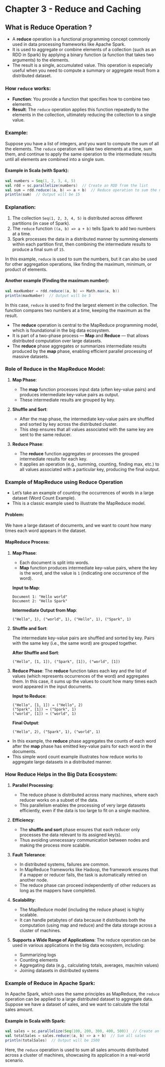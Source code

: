 # Chapter 3 - Reduce and Caching

## What is Reduce Operation ?

- A **reduce** operation is a functional programming concept commonly used in data processing frameworks like Apache Spark.
- It is used to aggregate or combine elements of a collection (such as an RDD in Spark) by applying a binary function (a function that takes two arguments) to the elements.
- The result is a single, accumulated value. This operation is especially useful when you need to compute a summary or aggregate result from a distributed dataset.

### How `reduce` works:

- **Function**: You provide a function that specifies how to combine two elements.
- **Result**: The `reduce` operation applies this function repeatedly to the elements in the collection, ultimately reducing the collection to a single value.

### Example:

Suppose you have a list of integers, and you want to compute the sum of all the elements. The `reduce` operation will take two elements at a time, sum them, and continue to apply the same operation to the intermediate results until all elements are combined into a single sum.

#### Example in Scala (with Spark):

```scala
val numbers = Seq(1, 2, 3, 4, 5)
val rdd = sc.parallelize(numbers)  // Create an RDD from the list
val sum = rdd.reduce((a, b) => a + b)  // Reduce operation to sum the numbers
println(sum)  // Output will be 15
```

### Explanation:

1. The collection `Seq(1, 2, 3, 4, 5)` is distributed across different partitions (in case of Spark).
2. The `reduce` function `((a, b) => a + b)` tells Spark to add two numbers at a time.
3. Spark processes the data in a distributed manner by summing elements within each partition first, then combining the intermediate results to produce a final sum of `15`.

In this example, `reduce` is used to sum the numbers, but it can also be used for other aggregation operations, like finding the maximum, minimum, or product of elements.

#### Another example (Finding the maximum number):

```scala
val maxNumber = rdd.reduce((a, b) => Math.max(a, b))
println(maxNumber)  // Output will be 5
```

In this case, `reduce` is used to find the largest element in the collection. The function compares two numbers at a time, keeping the maximum as the result.

- The **reduce** operation is central to the MapReduce programming model, which is foundational in the big data ecosystem.
- It is part of a two-phase process — **Map** and **Reduce** — that allows distributed computation over large datasets.
- The **reduce** phase aggregates or summarizes intermediate results produced by the **map** phase, enabling efficient parallel processing of massive datasets.

### Role of Reduce in the MapReduce Model:

1. **Map Phase**:

   - The **map** function processes input data (often key-value pairs) and produces intermediate key-value pairs as output.
   - These intermediate results are grouped by key.

2. **Shuffle and Sort**:

   - After the map phase, the intermediate key-value pairs are shuffled and sorted by key across the distributed cluster.
   - This step ensures that all values associated with the same key are sent to the same reducer.

3. **Reduce Phase**:
   - The **reduce** function aggregates or processes the grouped intermediate results for each key.
   - It applies an operation (e.g., summing, counting, finding max, etc.) to all values associated with a particular key, producing the final output.

### Example of MapReduce using Reduce Operation

- Let’s take an example of counting the occurrences of words in a large dataset (Word Count Example).
- This is a classic example used to illustrate the MapReduce model.

#### Problem:

We have a large dataset of documents, and we want to count how many times each word appears in the dataset.

#### MapReduce Process:

1. **Map Phase**:

   - Each document is split into words.
   - **Map** function produces intermediate key-value pairs, where the key is the word, and the value is `1` (indicating one occurrence of the word).

   **Input to Map**:

   ```text
   Document 1: "Hello world"
   Document 2: "Hello Spark"
   ```

   **Intermediate Output from Map**:

   ```
   ("Hello", 1), ("world", 1), ("Hello", 1), ("Spark", 1)
   ```

2. **Shuffle and Sort**:

   The intermediate key-value pairs are shuffled and sorted by key. Pairs with the same key (i.e., the same word) are grouped together.

   **After Shuffle and Sort**:

   ```
   ("Hello", [1, 1]), ("Spark", [1]), ("world", [1])
   ```

3. **Reduce Phase**:
   The **reduce** function takes each key and the list of values (which represents occurrences of the word) and aggregates them. In this case, it sums up the values to count how many times each word appeared in the input documents.

   **Input to Reduce**:

   ```
   ("Hello", [1, 1]) → ("Hello", 2)
   ("Spark", [1]) → ("Spark", 1)
   ("world", [1]) → ("world", 1)
   ```

   **Final Output**:

   ```
   ("Hello", 2), ("Spark", 1), ("world", 1)
   ```

- In this example, the **reduce** phase aggregates the counts of each word after the **map** phase has emitted key-value pairs for each word in the documents.
- This simple word count example illustrates how reduce works to aggregate large datasets in a distributed manner.

### How Reduce Helps in the Big Data Ecosystem:

1. **Parallel Processing**:

   - The reduce phase is distributed across many machines, where each reducer works on a subset of the data.
   - This parallelism enables the processing of very large datasets efficiently, even if the data is too large to fit on a single machine.

2. **Efficiency**:

   - The **shuffle and sort** phase ensures that each reducer only processes the data relevant to its assigned key(s).
   - Thus avoiding unnecessary communication between nodes and making the process more scalable.

3. **Fault Tolerance**:

   - In distributed systems, failures are common.
   - In MapReduce frameworks like Hadoop, the framework ensures that if a mapper or reducer fails, the task is automatically retried on another node.
   - The reduce phase can proceed independently of other reducers as long as the mappers have completed.

4. **Scalability**:

   - The MapReduce model (including the reduce phase) is highly scalable.
   - It can handle petabytes of data because it distributes both the computation (using map and reduce) and the data storage across a cluster of machines.

5. **Supports a Wide Range of Applications**:
   The reduce operation can be used in various applications in the big data ecosystem, including:
   - Summarizing logs
   - Counting elements
   - Aggregating data (e.g., calculating totals, averages, max/min values)
   - Joining datasets in distributed systems

### Example of Reduce in Apache Spark:

In Apache Spark, which uses the same principles as MapReduce, the `reduce` operation can be applied to a large distributed dataset to aggregate data. Suppose we have a dataset of sales, and we want to calculate the total sales amount.

#### Example in Scala with Spark:

```scala
val sales = sc.parallelize(Seq(100, 200, 300, 400, 500))  // Create an RDD of sales data
val totalSales = sales.reduce((a, b) => a + b)  // Sum all sales
println(totalSales)  // Output will be 1500
```

Here, the `reduce` operation is used to sum all sales amounts distributed across a cluster of machines, showcasing its application in a real-world scenario.
